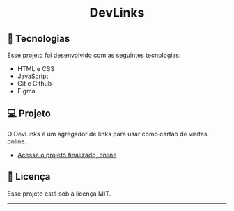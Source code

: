 <h1 align="center"> DevLinks </h1>



## 🚀 Tecnologias

Esse projeto foi desenvolvido com as seguintes tecnologias:

- HTML e CSS
- JavaScript
- Git e Github
- Figma

## 💻 Projeto

O DevLinks é um agregador de links para usar como cartão de visitas online.

- [Acesse o projeto finalizado, online](https://caetano-turra.github.io/Curso-Web-Caetano/)

## :memo: Licença

Esse projeto está sob a licença MIT.

---


